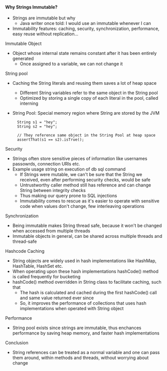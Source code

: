 #### Why Strings Immutable?

- Strings are immutable but why
    - Java writer once told: I would use an immutable whenever I can
- Immutability features: caching, security, synchronization, performance, easy reuse without replication...

Immutable Object
- Object whose internal state remains constant after it has been entirely generated
    - Once assigned to a variable, we can not change it

String pool
- Caching the String literals and reusing them saves a lot of heap space
    - Different String variables refer to the same object in the String pool
    - Optimized by storing a single copy of each literal in the pool, called interning
- String Pool: Special memory region where String are stored by the JVM

        String s1 = "hey";
        String s2 = "hey";

        // They reference same object in the String Pool at heap space
        assertThat(s1 == s2).isTrue();

Security
- Strings often store sensitive pieces of information like usernames passowrds, connection URls etc.
- Example usage string on execution of db sql command
    - If Strings were mutable, we can't be sure that the String we received, even after performing security checks, would be safe
    - Untrustworthy caller method still has reference and can change String between integrity checks
    - Thus making our query prone to SQL injections
    - Immutability comes to rescue as it's easier to operate with sensitive code when values don't change, few interleaving operations

Synchronization
- Being immutable makes String thread safe, because it won't be changed when accessed from multiple threads
- Immutable objects in general, can be shared across multiple threads and thread-safe

Hashcode Caching
- String objects are widely used in hash implementations like HashMap, HashTable, HashSet etc.
- When operating upon these hash implementations hashCode() method is called frequently for bucketing
- hashCode() method overridden in String class to facilitate caching, such that 
    - The hash is calculated and cached during the first hashCode() call and same value returned ever since
    - So, it improves the performance of collections that uses hash implementations when operated with String object

Performance
- String pool exists since strings are immutable, thus enchances performance by saving heap memory, and faster hash implementations

Conclusion
- String references can be treated as a normal variable and one can pass them around, within methods and threads, without worrying about change